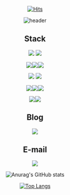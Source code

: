 <div align="center">

[![Hits](https://hits.seeyoufarm.com/api/count/incr/badge.svg?url=https%3A%2F%2Fgithub.com%2Fgoodjeon&count_bg=%23000000&title_bg=%23000000&icon=github.svg&icon_color=%23FFFFFF&title=Hits&edge_flat=false)](https://hits.seeyoufarm.com)

![header](https://capsule-render.vercel.app/api?type=rounded&color=auto&height=300&section=header&text=GoodJeon&fontSize=90)

## Stack
<img src="https://img.shields.io/badge/Python-ffffff?style=flat-square&logo=python&logoColor=black"> <img src="https://img.shields.io/badge/Swift-ffffff?style=flat-square&logo=swift&logoColor=black">

<img src="https://img.shields.io/badge/MySQL-ffffff?style=flat-square&logo=mysql&logoColor=black"><img src="https://img.shields.io/badge/Oracle-ffffff?style=flat-square&logo=oracle&logoColor=black"><img src="https://img.shields.io/badge/MongoDB-ffffff?style=flat-square&logo=MongoDB&logoColor=black">

<img src="https://img.shields.io/badge/Amazon AWS-ffffff?style=flat-square&logo=amazon aws&logoColor=black">

<img src="https://img.shields.io/badge/Django-ffffff?style=flat-square&logo=django&logoColor=black">

<img src="https://img.shields.io/badge/Hadoop-ffffff?style=flat-square&logo=apache hadoop&logoColor=black"><img src="https://img.shields.io/badge/PySpark-ffffff?style=flat-square&logo=apache spark&logoColor=black"><img src="https://img.shields.io/badge/Ubuntu-ffffff?style=flat-square&logo=ubuntu&logoColor=black">

<img src="https://img.shields.io/badge/ElasticSearch-ffffff?style=flat-square&logo=elasticsearch&logoColor=black"><img src="https://img.shields.io/badge/Logstash-ffffff?style=flat-square&logo=Logstash&logoColor=black">



## Blog  
<a href="https://goodjeon.github.io" target="_blank"><img src="https://img.shields.io/badge/goodjeon-ffffff?style=flat-square&logo=Jekyll&logoColor=black"/></a>
## E-mail 
<a href="513ehdwnsl@gmail.com" target="_blank"><img src="https://img.shields.io/badge/513ehdwnsl@gmail.com-ffffff?style=flat-square&logo=Gmail&logoColor=black"/></a>

![Anurag's GitHub stats](https://github-readme-stats.vercel.app/api?username=goodjeon&show_icons=true&theme=swift)

[![Top Langs](https://github-readme-stats.vercel.app/api/top-langs/?username=goodjeon&langs_count=8&layout=compact)](https://github.com/anuraghazra/github-readme-stats)



<!--
<a href="https://goodjeon.github.io/">
    <img src = "https://img.shields.io/badge/MY%20BLOG-yellow?&style=flat&logo=github&logoColor=black" style="height : auto; margin-right : 2px;"/>
</a>
-->

    
</div>

